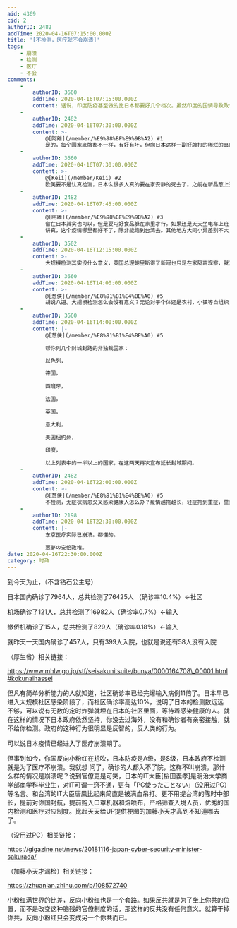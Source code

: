 ```yaml
---
aid: 4369
cid: 2
authorID: 2482
addTime: 2020-04-16T07:15:00.000Z
title: '[不检测，医疗就不会崩溃]'
tags:
    - 崩溃
    - 检测
    - 医疗
    - 不会
comments:
    -
        authorID: 3660
        addTime: 2020-04-16T07:15:00.000Z
        content: 话说，印度防疫甚至做的比日本都要好几个档次。虽然印度的国情导致政令无法下达到10亿牲口的身上，但是魔笛政府已经非常高效了。
    -
        authorID: 2482
        addTime: 2020-04-16T07:30:00.000Z
        content: >-
            @[阿離](/member/%E9%98%BF%E9%9B%A2) #1
            是的，每个国家底牌都不一样，有好有坏，但向日本这样一副好牌打的稀烂的真的还不少。这次疫情真的让我大跌眼镜，本以为会抗住的国家一个个都跪了。
    -
        authorID: 3660
        addTime: 2020-04-16T07:30:00.000Z
        content: >-
            @[Keii](/member/Keii) #2
            欧美要不是认真检测，日本么很多人真的要在家安静的死去了。之前在新品葱上遇到一位正在犹豫是否要带一家紧急离开日本的朋友，不知道他有没有听从意见。其他发达国家好歹是透明的数字，日本的话，拿老欧洲估算，估计现在起码是30万以上的感染人数。
    -
        authorID: 2482
        addTime: 2020-04-16T07:45:00.000Z
        content: >-
            @[阿離](/member/%E9%98%BF%E9%9B%A2) #3
            留在日本其实也可以，但是要屯好食品躲在家里才行。如果还是天天坐电车上班，那被感染也就是时间问题而已。
            讲真，这个疫情哪里都好不了，除非能跑到台湾去。其他地方大同小异差别不大，我觉得政府是靠不住的，人有的时候就得学会自救才行。
    -
        authorID: 3502
        addTime: 2020-04-16T12:15:00.000Z
        content: >-
            大规模检测其实没什么意义，英国总理鲍里斯得了新冠也只是在家隔离观察，就算日本大规模检测，你的结果是阳性，那又怎么样呢，还不是靠自己的身体扛过去。至于封城封路强制隔离这种中共做法，日本政府没这个权限，说什么都没用。
    -
        authorID: 3660
        addTime: 2020-04-16T14:00:00.000Z
        content: >-
            @[葱侠](/member/%E8%91%B1%E4%BE%A0) #5
            胡说八道。大规模检测怎么会没有意义？无论对于个体还是农村，小镇等自组织，获得国内疫情状况都是非常重要的，决定着当地下一步采取怎样的应对措施。强制封路封城跟中共有什么关系，你不看看新闻全球有多少国家开始采取强制措施了。
    -
        authorID: 3660
        addTime: 2020-04-16T14:00:00.000Z
        content: |-
            @[葱侠](/member/%E8%91%B1%E4%BE%A0) #5

            帮你列几个封城封路的非独裁国家：

            以色列，

            德国，

            西班牙，

            法国，

            英国，

            意大利，

            美国纽约州，

            印度，

            以上列表中的一半以上的国家，在这两天再次宣布延长封城期间。
    -
        authorID: 2482
        addTime: 2020-04-16T22:00:00.000Z
        content: >-
            @[葱侠](/member/%E8%91%B1%E4%BE%A0) #5
            不检测，无症状病患交叉感染健康人怎么办？疫情越拖越长，轻症拖到重症，重症拖死。Boris可是去了ICU才保住了小命，自己在家早就翘辫子了。最后法律是人定的，日本早晚要进入封城状态，否则会死伤无数。
    -
        authorID: 2198
        addTime: 2020-04-16T22:30:00.000Z
        content: |-
            东京医疗实际已崩溃。都懂的。

            悪夢の安倍政権。
date: 2020-04-16T22:30:00.000Z
category: 时政
---
```


到今天为止，（不含钻石公主号）

日本国内确诊了7964人，总共检测了76425人 （确诊率10.4%）←社区

机场确诊了121人，总共检测了16982人（确诊率0.7%）←输入

撤侨机确诊了15人，总共检测了829人（确诊率0.18%）←输入

就昨天一天国内确诊了457人，只有399人入院，也就是说还有58人没有入院

（厚生省）相关链接：

https://www.mhlw.go.jp/stf/seisakunitsuite/bunya/0000164708\_00001.html#kokunaihassei

但凡有简单分析能力的人就知道，社区确诊率已经完爆输入病例11倍了。日本早已进入大规模社区感染阶段了，而社区确诊率高达10%，说明了日本的检测数远远不够，可以说有无数的定时炸弹就埋在日本的社区里面，等待着感染健康的人。就在这样的情况下日本政府依然坚持，你没去过海外，没有和确诊者有亲密接触，就不给你检测。政府的这种行为很明显是反智的，反人类的行为。

可以说日本疫情已经进入了医疗崩溃期了。

但事到如今，你国反向小粉红在尬吹，日本防疫是A级，是S级，日本政府不检测就是为了医疗不崩溃。我就想 问了，确诊的人都入不了院，这样不叫崩溃，那什么样的情况是崩溃呢？说到官僚更是可笑，日本的IT大臣\[桜田義孝\]是明治大学商学部商学科毕业生，对IT可谓一窍不通，更有「PC使ったことない」（没用过PC）等名言。和台湾的IT大臣唐鳳比起来简直是被满血吊打。更不用提台湾的陈时中部长，提前对你国封航，提前购入口罩机器和熔喷布，严格筛查入境人员，优秀的国内检测和医疗对应制度。比起天天给UP提供梗图的加藤小天才高到不知道哪去了。

（没用过PC）相关链接：

https://gigazine.net/news/20181116-japan-cyber-security-minister-sakurada/

（加藤小天才漏检）相关链接：

https://zhuanlan.zhihu.com/p/108572740

小粉红满世界的比差，反向小粉红也是一个套路。如果反共就是为了坐上你共的位置，而不是改变这种脑残的官僚制度的话，那这样的反共没有任何意义。就算干掉你共，反向小粉红只会变成另一个你共而已。
